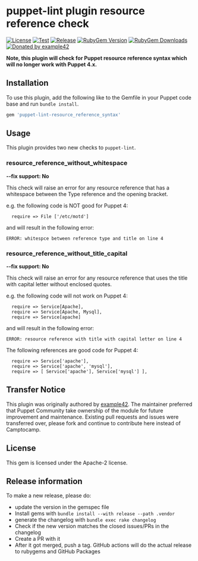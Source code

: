 # puppet-lint plugin resource reference check

[![License](https://img.shields.io/github/license/voxpupuli/puppet-lint-resource_reference_syntax.svg)](https://github.com/voxpupuli/puppet-lint-resource_reference_syntax/blob/master/LICENSE)
[![Test](https://github.com/voxpupuli/puppet-lint-resource_reference_syntax/actions/workflows/test.yml/badge.svg)](https://github.com/voxpupuli/puppet-lint-resource_reference_syntax/actions/workflows/test.yml)
[![Release](https://github.com/voxpupuli/puppet-lint-resource_reference_syntax/actions/workflows/release.yml/badge.svg)](https://github.com/voxpupuli/puppet-lint-resource_reference_syntax/actions/workflows/release.yml)
[![RubyGem Version](https://img.shields.io/gem/v/puppet-lint-resource_reference_syntax.svg)](https://rubygems.org/gems/puppet-lint-resource_reference_syntax)
[![RubyGem Downloads](https://img.shields.io/gem/dt/puppet-lint-resource_reference_syntax.svg)](https://rubygems.org/gems/puppet-lint-resource_reference_syntax)
[![Donated by example42](https://img.shields.io/badge/donated%20by-example42-fb7047.svg)](#transfer-notice)

**Note, this plugin will check for Puppet resource reference syntax which will no longer work with Puppet 4.x.**

## Installation

To use this plugin, add the following like to the Gemfile in your Puppet code
base and run `bundle install`.

```ruby
gem 'puppet-lint-resource_reference_syntax'
```

## Usage

This plugin provides two new checks to `puppet-lint`.

### resource_reference_without_whitespace

**--fix support: No**

This check will raise an error for any resource reference that has a whitespace
between the Type reference and the opening bracket.

e.g. the following code is NOT good for Puppet 4:

```
  require => File ['/etc/motd']
```
and will result in the following error:

```
ERROR: whitespce between reference type and title on line 4
```

### resource_reference_without_title_capital

**--fix support: No**

This check will raise an error for any resource reference that uses the title with capital letter without enclosed quotes.

e.g. the following code will not work on Puppet 4:
```
  require => Service[Apache],
  require => Service[Apache, Mysql],
  require => Service[apache]
```
and will result in the following error:
```
ERROR: resource reference with title with capital letter on line 4
```

The following references are good code for Puppet 4:

```
  require => Service['apache'],
  require => Service['apache', 'mysql'],
  require => [ Service['apache'], Service['mysql'] ],
```

## Transfer Notice

This plugin was originally authored by [example42](https://example42.de).
The maintainer preferred that Puppet Community take ownership of the module for future improvement and maintenance.
Existing pull requests and issues were transferred over, please fork and continue to contribute here instead of Camptocamp.

## License

This gem is licensed under the Apache-2 license.

## Release information

To make a new release, please do:
* update the version in the gemspec file
* Install gems with `bundle install --with release --path .vendor`
* generate the changelog with `bundle exec rake changelog`
* Check if the new version matches the closed issues/PRs in the changelog
* Create a PR with it
* After it got merged, push a tag. GitHub actions will do the actual release to rubygems and GitHub Packages
